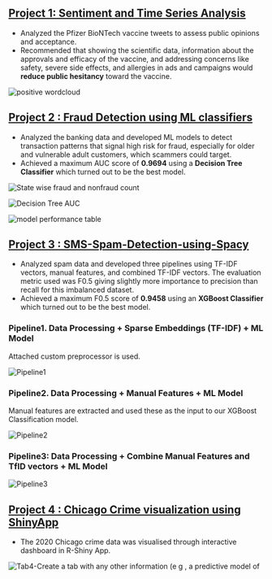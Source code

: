 ## [Project 1: Sentiment and Time Series Analysis](https://github.com/AabhaD/Sentiment-and-Time-Series-Analysis)

* Analyzed the Pfizer BioNTech vaccine tweets to assess public opinions and acceptance.
* Recommended that showing the scientific data, information about the approvals and efficacy of the vaccine, and addressing concerns like safety, severe side effects, and allergies in ads and campaigns would **reduce public hesitancy** toward the vaccine.


![positive wordcloud](https://user-images.githubusercontent.com/77465643/198739850-648f5518-5c27-403f-8f05-41825b8ea7e0.png)


## [Project 2 : Fraud Detection using ML classifiers](https://github.com/AabhaD/Fraud-Detection)

* Analyzed the banking data and developed ML models to detect transaction patterns that signal high risk for fraud, especially for older and vulnerable adult
customers, which scammers could target.
* Achieved a maximum AUC score of **0.9694** using a **Decision Tree Classifier** which turned out to be the best model.

![State wise fraud and nonfraud count](https://user-images.githubusercontent.com/77465643/198738144-351e47a8-b735-408b-9473-005ae921d319.png)

![Decision Tree AUC](https://user-images.githubusercontent.com/77465643/198738142-9a783449-db4d-45c5-9731-e3b9aec2838e.png)

![model performance table](https://user-images.githubusercontent.com/77465643/198723124-c127c971-5819-40ab-9a39-4321f7f3ab73.png)


## [Project 3 : SMS-Spam-Detection-using-Spacy](https://github.com/AabhaD/Spam-Detection)
* Analyzed spam data and developed three pipelines using TF-IDF vectors, manual features, and combined TF-IDF vectors. The evaluation metric used was
F0.5 giving slightly more importance to precision than recall for this imbalanced dataset.
* Achieved a maximum F0.5 score of **0.9458** using an **XGBoost Classifier** which turned out to be the best model.

### Pipeline1. Data Processing + Sparse Embeddings (TF-IDF) + ML Model
Attached custom preprocessor is used. 

![Pipeline1](https://user-images.githubusercontent.com/77465643/198737971-8847cac3-5574-494e-98b0-3a0ab0432f07.png)

### Pipeline2. Data Processing + Manual Features + ML Model
Manual features are extracted and used these as the input to our XGBoost Classification model.

![Pipeline2](https://user-images.githubusercontent.com/77465643/198737988-81ff7504-00d0-416d-be51-91d3eba12b41.png)

### Pipeline3: Data Processing + Combine Manual Features and TfID vectors + ML Model

![Pipeline3](https://user-images.githubusercontent.com/77465643/198738002-e55300e1-52b3-4647-bc7c-38e9d6097d6c.png)



## [Project 4 : Chicago Crime visualization using ShinyApp](https://github.com/AabhaD/ShinyApp-visualization-for-Chicago-crime)
* The 2020 Chicago crime data was visualised through interactive dashboard in R-Shiny App.

![Tab4-Create a tab with any other information (e g , a predictive model of](https://user-images.githubusercontent.com/77465643/198723038-45aa7d6a-b923-4988-974f-27b503c93727.png)

